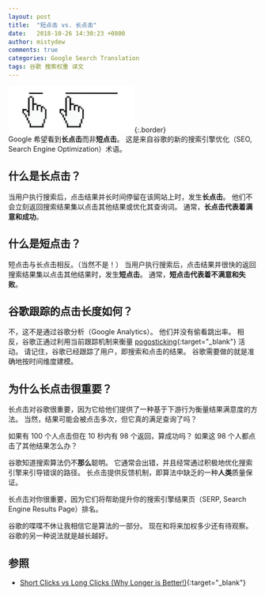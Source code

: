 ```yaml
---
layout: post
title:  "短点击 vs. 长点击"
date:   2018-10-26 14:30:23 +0800
author: mistydew
comments: true
categories: Google Search Translation
tags: 谷歌 搜索权重 译文
---
```

![short-clicks-vs-long-clicks](/assets/images/translation/short-clicks-vs-long-clicks.png){:.border}<br>
Google 希望看到**长点击**而非**短点击**。
这是来自谷歌的新的搜索引擎优化（SEO, Search Engine Optimization）术语。

## 什么是长点击？

当用户执行搜索后，点击结果并长时间停留在该网站上时，发生**长点击**。
他们不会立刻返回搜索结果集以点击其他结果或优化其查询词。
通常，**长点击代表着满意和成功**。

## 什么是短点击？

短点击与长点击相反。（当然不是！）
当用户执行搜索后，点击结果并很快的返回搜索结果集以点击其他结果时，发生**短点击**。
通常，**短点击代表着不满意和失败**。

## 谷歌跟踪的点击长度如何？

不，这不是通过谷歌分析（Google Analytics）。
他们并没有偷看跳出率。
相反，谷歌正通过利用当前跟踪机制来衡量 [pogosticking](http://www.blindfiveyearold.com/search-pogosticking-and-seo){:target="_blank"} 活动。
请记住，谷歌已经跟踪了用户，即搜索和点击的结果。
谷歌需要做的就是准确地按时间维度建模。

## 为什么长点击很重要？

长点击对谷歌很重要，因为它给他们提供了一种基于下游行为衡量结果满意度的方法。
当然，结果可能会被点击多次，但它真的满足查询了吗？

如果有 100 个人点击但在 10 秒内有 98 个返回，算成功吗？
如果这 98 个人都点击了其他结果怎么办？

谷歌知道搜索算法仍不**那么**聪明。
它通常会出错，并且经常通过积极地优化搜索引擎来引导错误的路径。
长点击提供反馈机制，即算法中缺乏的一种**人类**质量保证。

长点击对你很重要，因为它们将帮助提升你的搜索引擎结果页（SERP, Search Engine Results Page）排名。

谷歌的喋喋不休让我相信它是算法的一部分。
现在和将来加权多少还有待观察。
谷歌的另一种说法就是越长越好。

## 参照

* [Short Clicks vs Long Clicks (Why Longer is Better!)](http://www.blindfiveyearold.com/short-clicks-versus-long-clicks){:target="_blank"}

